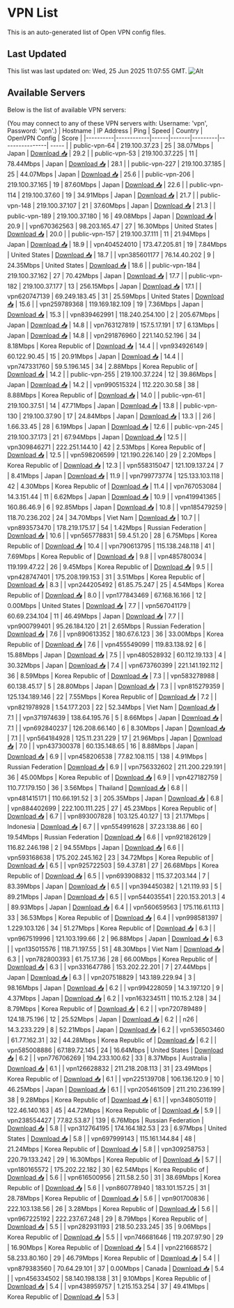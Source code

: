 # VPN List

This is an auto-generated list of Open VPN config files.

## Last Updated

This list was last updated on: Wed, 25 Jun 2025 11:07:55 GMT.
![Alt](https://repobeats.axiom.co/api/embed/186b98318ef1479477931607c1ad7d823f12451f.svg "Repobeats analytics image")

## Available Servers

Below is the list of available VPN servers:

(You may connect to any of these VPN servers with: Username: 'vpn', Password: 'vpn'.)
| Hostname | IP Address | Ping | Speed | Country | OpenVPN Config | Score |
|----------|------------|------|-------|---------|----------------| ----- |
| public-vpn-64 | 219.100.37.23 | 25 | 38.07Mbps | Japan | [Download 📥](./configs/server_0_JP.ovpn) | 29.2 |
| public-vpn-53 | 219.100.37.225 | 11 | 78.44Mbps | Japan | [Download 📥](./configs/server_1_JP.ovpn) | 28.1 |
| public-vpn-227 | 219.100.37.185 | 25 | 44.07Mbps | Japan | [Download 📥](./configs/server_2_JP.ovpn) | 25.6 |
| public-vpn-206 | 219.100.37.165 | 19 | 87.60Mbps | Japan | [Download 📥](./configs/server_3_JP.ovpn) | 22.6 |
| public-vpn-114 | 219.100.37.60 | 19 | 34.91Mbps | Japan | [Download 📥](./configs/server_4_JP.ovpn) | 21.7 |
| public-vpn-148 | 219.100.37.107 | 21 | 37.60Mbps | Japan | [Download 📥](./configs/server_5_JP.ovpn) | 21.3 |
| public-vpn-189 | 219.100.37.180 | 16 | 49.08Mbps | Japan | [Download 📥](./configs/server_6_JP.ovpn) | 20.9 |
| vpn670362563 | 98.203.165.47 | 27 | 16.30Mbps | United States | [Download 📥](./configs/server_7_US.ovpn) | 20.0 |
| public-vpn-157 | 219.100.37.111 | 11 | 21.94Mbps | Japan | [Download 📥](./configs/server_8_JP.ovpn) | 18.9 |
| vpn404524010 | 173.47.205.81 | 19 | 7.84Mbps | United States | [Download 📥](./configs/server_9_US.ovpn) | 18.7 |
| vpn385601177 | 76.14.40.202 | 9 | 24.35Mbps | United States | [Download 📥](./configs/server_10_US.ovpn) | 18.6 |
| public-vpn-184 | 219.100.37.162 | 27 | 70.42Mbps | Japan | [Download 📥](./configs/server_11_JP.ovpn) | 17.7 |
| public-vpn-182 | 219.100.37.177 | 13 | 256.15Mbps | Japan | [Download 📥](./configs/server_12_JP.ovpn) | 17.1 |
| vpn620747139 | 69.249.183.45 | 31 | 25.59Mbps | United States | [Download 📥](./configs/server_13_US.ovpn) | 15.6 |
| vpn259789368 | 119.169.182.109 | 19 | 7.36Mbps | Japan | [Download 📥](./configs/server_14_JP.ovpn) | 15.3 |
| vpn839462991 | 118.240.254.100 | 2 | 205.67Mbps | Japan | [Download 📥](./configs/server_15_JP.ovpn) | 14.8 |
| vpn763127819 | 157.5.17.191 | 17 | 6.13Mbps | Japan | [Download 📥](./configs/server_16_JP.ovpn) | 14.8 |
| vpn291876960 | 221.140.52.196 | 34 | 8.18Mbps | Korea Republic of | [Download 📥](./configs/server_17_KR.ovpn) | 14.4 |
| vpn934926149 | 60.122.90.45 | 15 | 20.91Mbps | Japan | [Download 📥](./configs/server_18_JP.ovpn) | 14.4 |
| vpn747331760 | 59.5.196.145 | 34 | 2.88Mbps | Korea Republic of | [Download 📥](./configs/server_19_KR.ovpn) | 14.2 |
| public-vpn-255 | 219.100.37.224 | 12 | 39.86Mbps | Japan | [Download 📥](./configs/server_20_JP.ovpn) | 14.2 |
| vpn990515324 | 112.220.30.58 | 38 | 8.88Mbps | Korea Republic of | [Download 📥](./configs/server_21_KR.ovpn) | 14.0 |
| public-vpn-61 | 219.100.37.51 | 14 | 47.71Mbps | Japan | [Download 📥](./configs/server_22_JP.ovpn) | 13.8 |
| public-vpn-130 | 219.100.37.90 | 17 | 24.84Mbps | Japan | [Download 📥](./configs/server_23_JP.ovpn) | 13.3 |
| 2i6 | 1.66.33.45 | 28 | 6.19Mbps | Japan | [Download 📥](./configs/server_24_JP.ovpn) | 12.6 |
| public-vpn-245 | 219.100.37.173 | 21 | 67.94Mbps | Japan | [Download 📥](./configs/server_25_JP.ovpn) | 12.5 |
| vpn309846271 | 222.251.144.10 | 42 | 2.53Mbps | Korea Republic of | [Download 📥](./configs/server_26_KR.ovpn) | 12.5 |
| vpn598206599 | 121.190.226.140 | 29 | 2.20Mbps | Korea Republic of | [Download 📥](./configs/server_27_KR.ovpn) | 12.3 |
| vpn558315047 | 121.109.137.24 | 7 | 8.41Mbps | Japan | [Download 📥](./configs/server_28_JP.ovpn) | 11.9 |
| vpn799773774 | 125.133.103.118 | 42 | 4.30Mbps | Korea Republic of | [Download 📥](./configs/server_29_KR.ovpn) | 11.4 |
| vpn767053084 | 14.3.151.44 | 11 | 6.62Mbps | Japan | [Download 📥](./configs/server_30_JP.ovpn) | 10.9 |
| vpn419941365 | 160.86.46.9 | 6 | 92.85Mbps | Japan | [Download 📥](./configs/server_31_JP.ovpn) | 10.8 |
| vpn185479259 | 118.70.236.202 | 24 | 34.70Mbps | Viet Nam | [Download 📥](./configs/server_32_VN.ovpn) | 10.7 |
| vpn893573470 | 178.219.175.17 | 54 | 1.42Mbps | Russian Federation | [Download 📥](./configs/server_33_RU.ovpn) | 10.6 |
| vpn565778831 | 59.4.51.20 | 28 | 6.75Mbps | Korea Republic of | [Download 📥](./configs/server_34_KR.ovpn) | 10.4 |
| vpn790613795 | 115.138.248.118 | 41 | 7.69Mbps | Korea Republic of | [Download 📥](./configs/server_35_KR.ovpn) | 9.8 |
| vpn485780034 | 119.199.47.22 | 26 | 9.45Mbps | Korea Republic of | [Download 📥](./configs/server_36_KR.ovpn) | 9.5 |
| vpn428747401 | 175.208.199.153 | 31 | 3.51Mbps | Korea Republic of | [Download 📥](./configs/server_37_KR.ovpn) | 8.3 |
| vpn244205492 | 61.85.75.247 | 25 | 4.54Mbps | Korea Republic of | [Download 📥](./configs/server_38_KR.ovpn) | 8.0 |
| vpn177843469 | 67.168.16.166 | 12 | 0.00Mbps | United States | [Download 📥](./configs/server_39_US.ovpn) | 7.7 |
| vpn567041179 | 60.69.234.104 | 11 | 46.49Mbps | Japan | [Download 📥](./configs/server_40_JP.ovpn) | 7.7 |
| vpn900799401 | 95.26.184.120 | 21 | 2.65Mbps | Russian Federation | [Download 📥](./configs/server_41_RU.ovpn) | 7.6 |
| vpn890613352 | 180.67.6.123 | 36 | 33.00Mbps | Korea Republic of | [Download 📥](./configs/server_42_KR.ovpn) | 7.6 |
| vpn455549099 | 119.83.138.92 | 6 | 15.88Mbps | Japan | [Download 📥](./configs/server_43_JP.ovpn) | 7.5 |
| vpn480528932 | 60.112.19.133 | 4 | 30.32Mbps | Japan | [Download 📥](./configs/server_44_JP.ovpn) | 7.4 |
| vpn673760399 | 221.141.192.112 | 36 | 8.59Mbps | Korea Republic of | [Download 📥](./configs/server_45_KR.ovpn) | 7.3 |
| vpn583278988 | 60.138.45.17 | 5 | 28.80Mbps | Japan | [Download 📥](./configs/server_46_JP.ovpn) | 7.3 |
| vpn815279359 | 125.134.189.146 | 22 | 7.55Mbps | Korea Republic of | [Download 📥](./configs/server_47_KR.ovpn) | 7.2 |
| vpn821978928 | 1.54.177.203 | 22 | 52.34Mbps | Viet Nam | [Download 📥](./configs/server_48_VN.ovpn) | 7.1 |
| vpn371974639 | 138.64.195.76 | 5 | 8.66Mbps | Japan | [Download 📥](./configs/server_49_JP.ovpn) | 7.1 |
| vpn692840237 | 126.208.66.140 | 6 | 8.30Mbps | Japan | [Download 📥](./configs/server_50_JP.ovpn) | 7.1 |
| vpn564184928 | 125.11.231.229 | 17 | 21.96Mbps | Japan | [Download 📥](./configs/server_51_JP.ovpn) | 7.0 |
| vpn437300378 | 60.135.148.65 | 16 | 8.88Mbps | Japan | [Download 📥](./configs/server_52_JP.ovpn) | 6.9 |
| vpn458206538 | 77.82.108.115 | 138 | 4.91Mbps | Russian Federation | [Download 📥](./configs/server_53_RU.ovpn) | 6.9 |
| vpn756332602 | 211.200.229.191 | 36 | 45.00Mbps | Korea Republic of | [Download 📥](./configs/server_54_KR.ovpn) | 6.9 |
| vpn427182759 | 110.77.179.150 | 36 | 3.56Mbps | Thailand | [Download 📥](./configs/server_55_TH.ovpn) | 6.8 |
| vpn481415171 | 110.66.191.52 | 3 | 205.35Mbps | Japan | [Download 📥](./configs/server_56_JP.ovpn) | 6.8 |
| vpn884402699 | 222.100.111.225 | 27 | 45.23Mbps | Korea Republic of | [Download 📥](./configs/server_57_KR.ovpn) | 6.7 |
| vpn893007828 | 103.125.40.127 | 13 | 21.17Mbps | Indonesia | [Download 📥](./configs/server_58_ID.ovpn) | 6.7 |
| vpn554991628 | 37.23.138.86 | 60 | 19.54Mbps | Russian Federation | [Download 📥](./configs/server_59_RU.ovpn) | 6.6 |
| vpn921826129 | 116.82.246.198 | 2 | 94.55Mbps | Japan | [Download 📥](./configs/server_60_JP.ovpn) | 6.6 |
| vpn593168638 | 175.202.245.162 | 23 | 34.72Mbps | Korea Republic of | [Download 📥](./configs/server_61_KR.ovpn) | 6.5 |
| vpn925722503 | 59.4.37.81 | 27 | 26.68Mbps | Korea Republic of | [Download 📥](./configs/server_62_KR.ovpn) | 6.5 |
| vpn693908832 | 115.37.203.144 | 7 | 83.39Mbps | Japan | [Download 📥](./configs/server_63_JP.ovpn) | 6.5 |
| vpn394450382 | 1.21.119.93 | 5 | 89.21Mbps | Japan | [Download 📥](./configs/server_64_JP.ovpn) | 6.5 |
| vpn544035541 | 220.153.201.3 | 4 | 89.93Mbps | Japan | [Download 📥](./configs/server_65_JP.ovpn) | 6.4 |
| vpn560659563 | 175.116.61.113 | 33 | 36.53Mbps | Korea Republic of | [Download 📥](./configs/server_66_KR.ovpn) | 6.4 |
| vpn998581397 | 1.229.103.126 | 34 | 51.27Mbps | Korea Republic of | [Download 📥](./configs/server_67_KR.ovpn) | 6.3 |
| vpn967519996 | 121.103.199.66 | 2 | 96.88Mbps | Japan | [Download 📥](./configs/server_68_JP.ovpn) | 6.3 |
| vpn135015576 | 118.71.197.55 | 51 | 48.30Mbps | Viet Nam | [Download 📥](./configs/server_69_VN.ovpn) | 6.3 |
| vpn782800393 | 61.75.17.36 | 28 | 66.00Mbps | Korea Republic of | [Download 📥](./configs/server_70_KR.ovpn) | 6.3 |
| vpn331647786 | 153.202.22.201 | 7 | 27.44Mbps | Japan | [Download 📥](./configs/server_71_JP.ovpn) | 6.3 |
| vpn207518829 | 143.189.229.94 | 3 | 98.16Mbps | Japan | [Download 📥](./configs/server_72_JP.ovpn) | 6.2 |
| vpn994228059 | 14.3.197.120 | 9 | 4.37Mbps | Japan | [Download 📥](./configs/server_73_JP.ovpn) | 6.2 |
| vpn163234511 | 110.15.2.128 | 34 | 8.79Mbps | Korea Republic of | [Download 📥](./configs/server_74_KR.ovpn) | 6.2 |
| vpn720789489 | 124.18.75.196 | 12 | 25.52Mbps | Japan | [Download 📥](./configs/server_75_JP.ovpn) | 6.2 |
| n26 | 14.3.233.229 | 8 | 52.21Mbps | Japan | [Download 📥](./configs/server_76_JP.ovpn) | 6.2 |
| vpn536503460 | 61.77.162.31 | 32 | 44.28Mbps | Korea Republic of | [Download 📥](./configs/server_77_KR.ovpn) | 6.2 |
| vpn585008886 | 67.189.72.145 | 24 | 16.64Mbps | United States | [Download 📥](./configs/server_78_US.ovpn) | 6.2 |
| vpn776706269 | 194.233.100.62 | 33 | 8.37Mbps | Australia | [Download 📥](./configs/server_79_AU.ovpn) | 6.1 |
| vpn126628832 | 211.218.208.113 | 31 | 23.49Mbps | Korea Republic of | [Download 📥](./configs/server_80_KR.ovpn) | 6.1 |
| vpn225139708 | 106.136.120.9 | 10 | 46.25Mbps | Japan | [Download 📥](./configs/server_81_JP.ovpn) | 6.1 |
| vpn205461509 | 211.210.236.199 | 38 | 9.28Mbps | Korea Republic of | [Download 📥](./configs/server_82_KR.ovpn) | 6.1 |
| vpn348050119 | 122.46.140.163 | 45 | 44.72Mbps | Korea Republic of | [Download 📥](./configs/server_83_KR.ovpn) | 5.9 |
| vpn238554427 | 77.82.53.87 | 139 | 6.76Mbps | Russian Federation | [Download 📥](./configs/server_84_RU.ovpn) | 5.8 |
| vpn312764195 | 174.164.182.53 | 23 | 6.97Mbps | United States | [Download 📥](./configs/server_85_US.ovpn) | 5.8 |
| vpn697999143 | 115.161.144.84 | 48 | 21.24Mbps | Korea Republic of | [Download 📥](./configs/server_86_KR.ovpn) | 5.8 |
| vpn309258753 | 220.79.133.242 | 29 | 16.30Mbps | Korea Republic of | [Download 📥](./configs/server_87_KR.ovpn) | 5.7 |
| vpn180165572 | 175.202.22.182 | 30 | 62.54Mbps | Korea Republic of | [Download 📥](./configs/server_88_KR.ovpn) | 5.6 |
| vpn616500956 | 211.58.2.50 | 31 | 38.69Mbps | Korea Republic of | [Download 📥](./configs/server_89_KR.ovpn) | 5.6 |
| vpn860778940 | 183.101.157.25 | 31 | 28.78Mbps | Korea Republic of | [Download 📥](./configs/server_90_KR.ovpn) | 5.6 |
| vpn901700836 | 222.103.138.56 | 26 | 3.28Mbps | Korea Republic of | [Download 📥](./configs/server_91_KR.ovpn) | 5.6 |
| vpn967225192 | 222.237.67.248 | 29 | 8.79Mbps | Korea Republic of | [Download 📥](./configs/server_92_KR.ovpn) | 5.5 |
| vpn282931193 | 218.50.233.245 | 35 | 9.06Mbps | Korea Republic of | [Download 📥](./configs/server_93_KR.ovpn) | 5.5 |
| vpn746681646 | 119.207.97.90 | 29 | 16.90Mbps | Korea Republic of | [Download 📥](./configs/server_94_KR.ovpn) | 5.4 |
| vpn221668572 | 58.233.80.160 | 29 | 46.79Mbps | Korea Republic of | [Download 📥](./configs/server_95_KR.ovpn) | 5.4 |
| vpn879383560 | 70.64.29.101 | 37 | 0.00Mbps | Canada | [Download 📥](./configs/server_96_CA.ovpn) | 5.4 |
| vpn456334502 | 58.140.198.138 | 31 | 9.10Mbps | Korea Republic of | [Download 📥](./configs/server_97_KR.ovpn) | 5.4 |
| vpn438959757 | 1.215.153.254 | 37 | 49.41Mbps | Korea Republic of | [Download 📥](./configs/server_98_KR.ovpn) | 5.3 |
